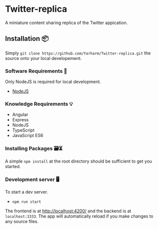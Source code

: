 # Twitter-replica

A miniature content sharing replica of the Twitter appication.

## Installation 📦

Simply `git clone https://github.com/Yarharm/Twitter-replica.git` the source onto your
local developement.

### Software Requirements 📜

Only NodeJS is required for local development.

- [NodeJS](https://nodejs.org/en/download/)

### Knowledge Requirements 💡

- Angular
- Express
- NodeJS
- TypeScript
- JavaScript ES6

### Installing Packages 🗃️⏳

A simple `npm install` at the root directory should be sufficient to get you started.

### Development server 🖥️

To start a dev server.

- `npm run start`

The frontend is at [http://localhost:4200/](http://localhost:4200/) and the backend is at `localhost:3333`. The app will automatically reload if you make changes to any source files.
